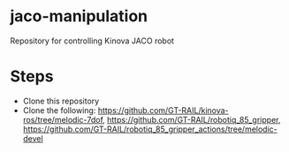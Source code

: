 # jaco-manipulation
Repository for controlling Kinova JACO robot

# Steps
- Clone this repository
- Clone the following: https://github.com/GT-RAIL/kinova-ros/tree/melodic-7dof, https://github.com/GT-RAIL/robotiq_85_gripper, https://github.com/GT-RAIL/robotiq_85_gripper_actions/tree/melodic-devel 
